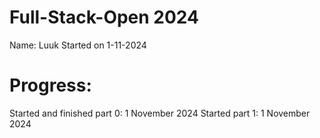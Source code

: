 # Full-Stack-Open 2024

Name: Luuk
Started on 1-11-2024

# Progress: 
Started and finished part 0: 1 November 2024
Started part 1: 1 November 2024
